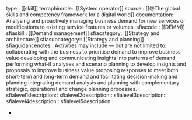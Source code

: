 type:: [[skill]]
terraphimrole:: [[System operator]]
source:: [[@The global skills and competency framework for a digital world]]
documentation:: Analysing and proactively managing business demand for new services or modifications to existing service features or volumes.
sfiacode:: [[DEMM]] 
sfiaskill:: [[Demand management]]
sfiacategory:: [[Strategy and architecture]]
sfiasubcategory:: [[Strategy and planning]]
sfiaguidancenotes:: Activities may include — but are not limited to: collaborating with the business to prioritise demand to improve business value developing and communicating insights into patterns of demand performing what-if analyses and scenario planning to develop insights and proposals to improve business value proposing responses to meet both short-term and long-term demand and facilitating decision-making and planning integrating demand analysis and planning with complementary strategic, operational and change planning processes.
sfialevel1description::
sfialevel2description::
sfialevel3description::
sfialevel4description::
sfialevel5description::

-